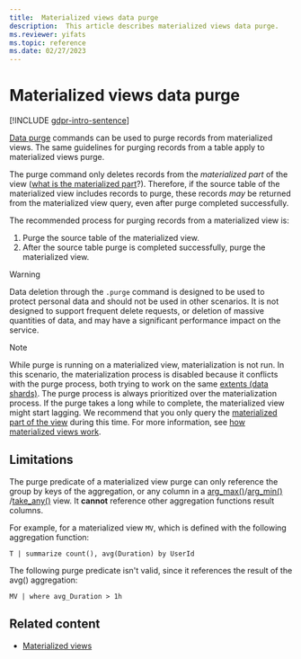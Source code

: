 ```yaml
---
title:  Materialized views data purge
description:  This article describes materialized views data purge.
ms.reviewer: yifats
ms.topic: reference
ms.date: 02/27/2023
---
```


# Materialized views data purge

[!INCLUDE [gdpr-intro-sentence](../../includes/gdpr-intro-sentence.md)]

[Data purge](../../concepts/data-purge.md) commands can be used to purge records from materialized views. The same guidelines for purging records from a table apply to materialized views purge.

The purge command only deletes records from the *materialized part* of the view ([what is the materialized part](materialized-view-overview.md#how-materialized-views-work)?). Therefore, if the source table of the materialized view includes records to purge, these records *may* be returned from the materialized view query, even after purge completed successfully.

The recommended process for purging records from a materialized view is:

1. Purge the source table of the materialized view.
1. After the source table purge is completed successfully, purge the materialized view.

>[!WARNING]
> Data deletion through the `.purge` command is designed to be used to protect personal data and should not be used in other scenarios. It is not designed to support frequent delete requests, or deletion of massive quantities of data, and may have a significant performance impact on the service.

>[!NOTE]
> While purge is running on a materialized view, materialization is not run. In this scenario, the materialization process is disabled because it conflicts with the purge process, both trying to work on the same [extents (data shards)](../extents-overview.md). The purge process is always prioritized over the materialization process. If the purge takes a long while to complete, the materialized view might start lagging. We recommend that you only query the [materialized part of the view](materialized-view-overview.md#materialized-views-queries) during this time. For more information, see [how materialized views work](materialized-view-overview.md#how-materialized-views-work).

## Limitations

The purge predicate of a materialized view purge can only reference the group by keys of the aggregation, or any column in a [arg_max()](../../query/arg-max-aggregation-function.md)/[arg_min() ](../../query/arg-min-aggregation-function.md)/[take_any()](../../query/take-any-aggregation-function.md) view. It **cannot** reference other aggregation functions result columns.

For example, for a materialized view `MV`, which is defined with the following aggregation function:

```kusto
T | summarize count(), avg(Duration) by UserId
```

The following purge predicate isn't valid, since it references the result of the avg() aggregation:

```kusto
MV | where avg_Duration > 1h
```

## Related content

* [Materialized views](materialized-view-overview.md)